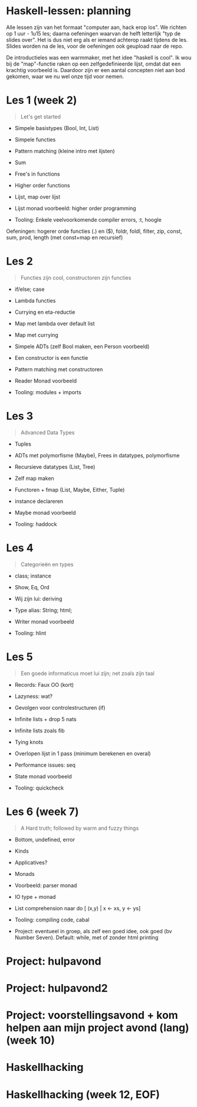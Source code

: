 Haskell-lessen: planning
========================

Alle lessen zijn van het formaat "computer aan, hack erop los". We richten op 1 uur  - 1u15 les; daarna oefeningen waarvan de helft letterlijk "typ de slides over". Het is dus niet erg als er iemand achterop raakt tijdens de les.
Slides worden na de les, voor de oefeningen ook geupload naar de repo.

De introductieles was een warmmaker, met het idee "haskell is cool". Ik wou bij de "map"-functie raken op een zelfgedefinieerde lijst, omdat dat een krachtig voorbeeld is. Daardoor zijn er een aantal concepten niet aan bod gekomen, waar we nu wel onze tijd voor nemen.

# Les 1 (week 2)
> Let's get started

- Simpele basistypes (Bool, Int, List)
- Simpele functies
- Pattern matching (kleine intro met lijsten)
- Sum
- Free's in functions
- Higher order functions
- Lijst, map over lijst
- Lijst monad voorbeeld: higher order programming

- Tooling: Enkele veelvoorkomende compiler errors, :t, hoogle

Oefeningen: hogerer orde functies (.) en ($), foldr, foldl, filter, zip, const, sum, prod, length (met const+map en recursief)

# Les 2
> Functies zijn cool, constructoren zijn functies

- if/else; case
- Lambda functies
- Currying en eta-reductie
- Map met lambda over default list
- Map met currying

- Simpele ADTs (zelf Bool maken, een Person voorbeeld)
- Een constructor is een functie
- Pattern matching met constructoren

- Reader Monad voorbeeld
- Tooling: modules + imports


# Les 3
> Advanced Data Types

- Tuples
- ADTs met polymorfisme (Maybe), Frees in datatypes, polymorfisme
- Recursieve datatypes (List, Tree)
- Zelf map maken
- Functoren + fmap (List, Maybe, Either, Tuple)
- instance declareren

- Maybe monad voorbeeld
- Tooling: haddock


# Les 4
> Categorieën en types

- class; instance
- Show, Eq, Ord
- Wij zijn lui: deriving
- Type alias: String; html;

- Writer monad voorbeeld
- Tooling: hlint

# Les 5
> Een goede informaticus moet lui zijn; net zoals zijn taal

- Records: Faux OO (kort)

- Lazyness: wat?
- Gevolgen voor controlestructuren (if)
- Infinite lists + drop 5 nats
- Infinite lists zoals fib
- Tying knots
- Overlopen lijst in 1 pass (minimum berekenen en overal)
- Performance issues: seq

- State monad voorbeeld
- Tooling: quickcheck

# Les 6 (week 7)
> A Hard truth; followed by warm and fuzzy things

- Bottom, undefined, error
- Kinds
- Applicatives?
- Monads
- Voorbeeld: parser monad
- IO type + monad
- List comprehension naar do [ (x,y) | x <- xs, y <- ys]

- Tooling: compiling code, cabal

- Project: eventueel in groep, als zelf een goed idee, ook goed (bv Number Seven). Default: while, met of zonder html printing

# Project: hulpavond

# Project: hulpavond2

# Project: voorstellingsavond + kom helpen aan mijn project avond (lang) (week 10)

# Haskellhacking

# Haskellhacking (week 12, EOF)
